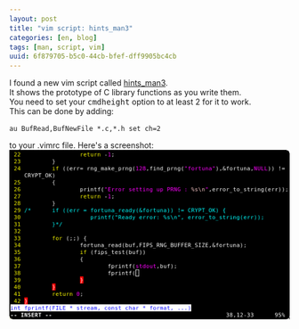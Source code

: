 ```yaml
---
layout: post
title: "vim script: hints_man3"
categories: [en, blog]
tags: [man, script, vim]
uuid: 6f879705-b5c0-44cb-bfef-dff9905bc4cb
---
```


I found a new vim script called
[hints\_man3](http://www.vim.org/scripts/script.php?script_id=1826).  
It shows the prototype of C library functions as you write them.  
You need to set your <tt>cmdheight</tt> option to at least 2 for it to work.  
This can be done by adding:

    au BufRead,BufNewFile *.c,*.h set ch=2

to your .vimrc file. Here's a screenshot:  
![hints\_man3](/images/hints_man3.png "hints_man3 screenshot")
